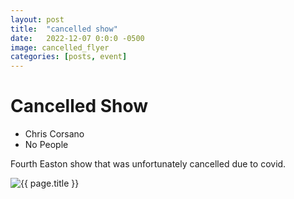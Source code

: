 ```yaml
---
layout: post
title:  "cancelled show"
date:   2022-12-07 0:0:0 -0500
image: cancelled_flyer
categories: [posts, event]
---
```


# Cancelled Show

- Chris Corsano
- No People

Fourth Easton show that was unfortunately cancelled due to covid.

<img class="img img__post" src="{{ site.base_img_path }}{{ page.image }}.jpg" alt="{{ page.title }}" />
